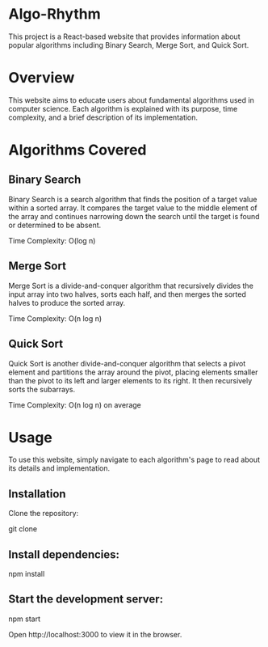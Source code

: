 # Algo-Rhythm

This project is a React-based website that provides information about popular algorithms including Binary Search, Merge Sort, and Quick Sort.

# Overview
This website aims to educate users about fundamental algorithms used in computer science. Each algorithm is explained with its purpose, time complexity, and a brief description of its implementation.

#  Algorithms Covered
## Binary Search

Binary Search is a search algorithm that finds the position of a target value within a sorted array. It compares the target value to the middle element of the array and continues narrowing down the search until the target is found or determined to be absent.

Time Complexity: O(log n)

## Merge Sort

Merge Sort is a divide-and-conquer algorithm that recursively divides the input array into two halves, sorts each half, and then merges the sorted halves to produce the sorted array.

Time Complexity: O(n log n)

## Quick Sort

Quick Sort is another divide-and-conquer algorithm that selects a pivot element and partitions the array around the pivot, placing elements smaller than the pivot to its left and larger elements to its right. It then recursively sorts the subarrays.

Time Complexity: O(n log n) on average

# Usage

To use this website, simply navigate to each algorithm's page to read about its details and implementation.

## Installation

Clone the repository:

git clone <repository-url>

## Install dependencies:

npm install

## Start the development server:

npm start

Open http://localhost:3000 to view it in the browser.

